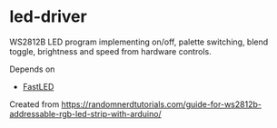 # led-driver

WS2812B LED program implementing on/off, palette switching, blend toggle, brightness and speed from hardware controls.

Depends on 
- [FastLED](https://github.com/FastLED/FastLED)

Created from https://randomnerdtutorials.com/guide-for-ws2812b-addressable-rgb-led-strip-with-arduino/
